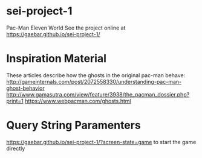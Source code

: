 # sei-project-1
Pac-Man Eleven World
See the project online at https://gaebar.github.io/sei-project-1/

# Inspiration Material
These articles describe how the ghosts in the original pac-man behave:
http://gameinternals.com/post/2072558330/understanding-pac-man-ghost-behavior
http://www.gamasutra.com/view/feature/3938/the_pacman_dossier.php?print=1
https://www.webpacman.com/ghosts.html

# Query String Paramenters
https://gaebar.github.io/sei-project-1/?screen-state=game to start the game directly